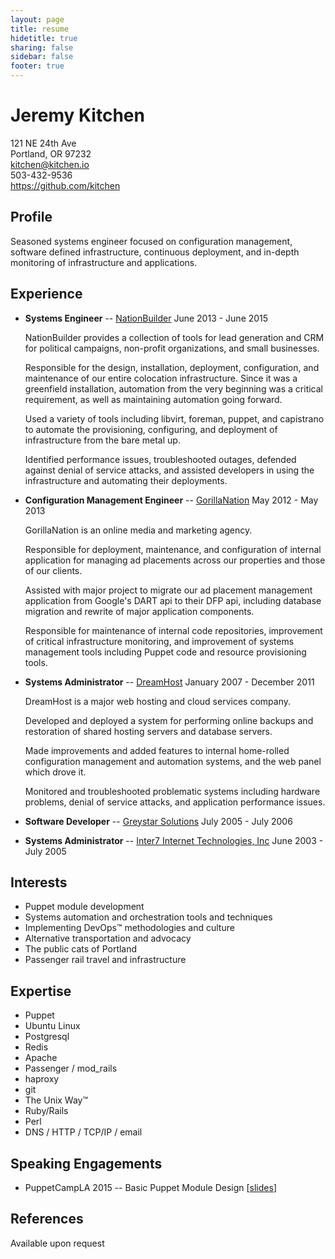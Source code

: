 ```yaml
---
layout: page
title: resume
hidetitle: true
sharing: false
sidebar: false
footer: true
---
```



Jeremy Kitchen
==============

121 NE 24th Ave  
Portland, OR 97232  
kitchen@kitchen.io  
503-432-9536  
https://github.com/kitchen  

Profile
-------

Seasoned systems engineer focused on configuration management, software defined infrastructure, continuous deployment, and in-depth monitoring of infrastructure and applications.

Experience
----------

* **Systems Engineer** -- [NationBuilder](https://nationbuilder.com/)
    June 2013 - June 2015

    NationBuilder provides a collection of tools for lead generation and CRM for political campaigns, non-profit organizations, and small businesses.

    Responsible for the design, installation, deployment, configuration, and maintenance of our entire colocation infrastructure. Since it was a greenfield installation, automation from the very beginning was a critical requirement, as well as maintaining automation going forward.

    Used a variety of tools including libvirt, foreman, puppet, and capistrano to automate the provisioning, configuring, and deployment of infrastructure from the bare metal up.

    Identified performance issues, troubleshooted outages, defended against denial of service attacks, and assisted developers in using the infrastructure and automating their deployments.

* **Configuration Management Engineer** -- [GorillaNation](http://gorillanation.com)
    May 2012 - May 2013

    GorillaNation is an online media and marketing agency.

    Responsible for deployment, maintenance, and configuration of internal application for managing ad placements across our properties and those of our clients.

    Assisted with major project to migrate our ad placement management application from Google's DART api to their DFP api, including database migration and rewrite of major application components.

    Responsible for maintenance of internal code repositories, improvement of critical infrastructure monitoring, and improvement of systems management tools including Puppet code and resource provisioning tools.

* **Systems Administrator** -- [DreamHost](https://dreamhost.com/)
    January 2007 - December 2011

    DreamHost is a major web hosting and cloud services company.

    Developed and deployed a system for performing online backups and restoration of shared hosting servers and database servers.

    Made improvements and added features to internal home-rolled configuration management and automation systems, and the web panel which drove it.

    Monitored and troubleshooted problematic systems including hardware problems, denial of service attacks, and application performance issues.

* **Software Developer** -- [Greystar Solutions](http://gss.us)
    July 2005 - July 2006

* **Systems Administrator** -- [Inter7 Internet Technologies, Inc](https://www.inter7.com)
    June 2003 - July 2005


Interests
---------

* Puppet module development
* Systems automation and orchestration tools and techniques
* Implementing DevOps™ methodologies and culture
* Alternative transportation and advocacy
* The public cats of Portland
* Passenger rail travel and infrastructure

Expertise
------

* Puppet
* Ubuntu Linux
* Postgresql
* Redis
* Apache
* Passenger / mod_rails
* haproxy
* git
* The Unix Way™
* Ruby/Rails
* Perl
* DNS / HTTP / TCP/IP / email

Speaking Engagements
--------------------

* PuppetCampLA 2015 -- Basic Puppet Module Design \[[slides](http://www.slideshare.net/jeremykitchen/puppetcamp-module-design-talk)\]

References
----------

Available upon request
